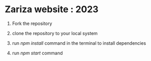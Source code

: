   # Zariza website : 2023 #


1. Fork the repository 

2. clone the repository to your local system

3. run *npm install* command in the terminal to install dependencies

4. run *npm start* command 



